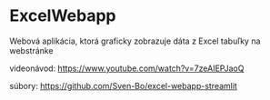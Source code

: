 # ExcelWebapp
Webová aplikácia, ktorá graficky zobrazuje dáta z Excel tabuľky na webstránke

videonávod: https://www.youtube.com/watch?v=7zeAIEPJaoQ

súbory: https://github.com/Sven-Bo/excel-webapp-streamlit
